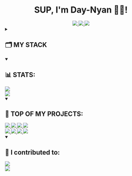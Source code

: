 <h1 align="center">SUP, I'm Day-Nyan 👋🏻!</h1>

<div align=center>
  <a href="https://www.linkedin.com/in/day-nyan-chan-870116266/">
    <img src="https://img.shields.io/badge/LinkedIn-blue?style=for-the-badge&logo=linkedin&logoColor=white"/>
  </a>
  <a href="microchel@lifalks.online">
    <img src="https://img.shields.io/badge/Gmail-D14836?style=for-the-badge&logo=gmail&logoColor=white"/>
  </a>
  <a href="https://www.instagram.com/microchel.jpg/">
    <img src="https://img.shields.io/badge/Instagram-D70A53?style=for-the-badge&logo=instagram&logoColor=white"/>
  </a>
</div>

<details>
  <summary><h2>🗂 MY STACK</h2></summary>
  <h3>🔐Programming anf markdown languages</h3>
  <img src="https://img.shields.io/badge/C%23-239120?style=for-the-badge&logo=c-sharp&logoColor=white"/>
  <img src="https://img.shields.io/badge/Python-0052CC?style=for-the-badge&logo=python&logoColor=white"/>
  <img src="https://img.shields.io/badge/ts--node-3178C6?style=for-the-badge&logo=ts-node&logoColor=white"/>
  <img src="https://img.shields.io/badge/Swift-FA7343?style=for-the-badge&logo=swift&logoColor=white"/>
  <img src="https://img.shields.io/badge/Go-00ADD8?style=for-the-badge&logo=go&logoColor=white"/>
  <br/>
  <img src="https://img.shields.io/badge/HTML-239120?style=for-the-badge&logo=html5&logoColor=white"/>
  <img src="https://img.shields.io/badge/CSS-239120?&style=for-the-badge&logo=css3&logoColor=white"/>
  <h3>🛠CI/CD tools</h3>
  <img src="https://img.shields.io/badge/GitHub-000000?style=for-the-badge&logo=GitHub&logoColor=white"/>
  <img src="https://img.shields.io/badge/GitLab-330F63?style=for-the-badge&logo=gitlab&logoColor=white "/>
  <img src="https://img.shields.io/badge/GIT-FA7343?style=for-the-badge&logo=git&logoColor=white"/>
  <img src="https://img.shields.io/badge/docker-%230db7ed.svg?style=for-the-badge&logo=docker&logoColor=white"/>
  <h3>💿Databases</h3>
  <img src="https://img.shields.io/badge/MySQL-000000?style=for-the-badge&logo=mysql&logoColor=white"/>
  <img src="https://img.shields.io/badge/Microsoft_SQL_Server-0052CC?style=for-the-badge&logo=microsoft-sql-server&logoColor=white"/>
  <img src="https://img.shields.io/badge/PostgreSQL-316192?style=for-the-badge&logo=postgresql&logoColor=white"/>
  <img src="https://img.shields.io/badge/SQLite-00ADD8?style=for-the-badge&logo=sqlite&logoColor=white"/>
  <br/>
  <img src="https://img.shields.io/badge/Supabase-00000F?style=for-the-badge&logo=supabase&logoColor=white"/>
  <img src="https://img.shields.io/badge/Firebase-FA7343?style=for-the-badge&logo=Firebase&logoColor=white"/>
  <img src="https://img.shields.io/badge/MongoDB-239120?style=for-the-badge&logo=mongodb&logoColor=white"/>
  <h3>💻OS</h3>
  <img src="https://img.shields.io/badge/mac%20os-000000?style=for-the-badge&logo=apple&logoColor=white"/>
  <img src="https://img.shields.io/badge/Windows-0052CC?style=for-the-badge&logo=windows&logoColor=white"/>
  <img src="https://img.shields.io/badge/Debian-D70A53?style=for-the-badge&logo=debian&logoColor=white"/>
  <h3>🧩TASK MANAGEMENT</h3>
  <img src="https://img.shields.io/badge/Notion-FFFFFF?style=for-the-badge&logo=notion&logoColor=black">
  <img src="https://img.shields.io/badge/Jira-0052CC?style=for-the-badge&logo=Jira&logoColor=white">
  <img src="https://img.shields.io/badge/Trello-%23026AA7.svg?style=for-the-badge&logo=Trello&logoColor=white">
</details>

<details open>
  <summary><h2>📊 STATS:</h2></summary>
  <img src="https://github-readme-stats.vercel.app/api?username=macrochel&show_icons=true&theme=holi&layout=compact"/>
  <br/>
  <img src="https://github-readme-stats.vercel.app/api/top-langs/?username=macrochel&theme=holi&layout=compact"/>
</details>

<details open>
  <summary><h2>💼 TOP OF MY PROJECTS:</h2></summary>
  <a href="https://github.com/macrochel/Tardigrade">
    <img src="https://github-readme-stats.vercel.app/api/pin/?username=macrochel&repo=Tardigrade&theme=holi&show_owner=true"/>
  </a>
  <a href="https://github.com/macrochel/JasylTirsilik">
    <img src="https://github-readme-stats.vercel.app/api/pin/?username=macrochel&repo=JasylTirsilik&theme=holi&show_owner=true"/>
  </a>
  <a href="https://github.com/macrochel/Mining-calculator">
    <img src="https://github-readme-stats.vercel.app/api/pin/?username=macrochel&repo=Mining-calculator&theme=holi&show_owner=true"/>
  </a>
  <a href="https://github.com/macrochel/ChickBoy">
    <img src="https://github-readme-stats.vercel.app/api/pin/?username=macrochel&repo=ChickBoy&theme=holi&show_owner=true"/>
  </a>
  <br/>
  <a href="https://github.com/macrochel/Jumys-DESKTOP">
    <img src="https://github-readme-stats.vercel.app/api/pin/?username=macrochel&repo=Jumys-DESKTOP&theme=holi&show_owner=true"/>
  </a>
  <a href="https://github.com/macrochel/CareerstepBot">
    <img src="https://github-readme-stats.vercel.app/api/pin/?username=macrochel&repo=CareerstepBot&theme=holi&show_owner=true"/>
  </a>
  <a href="https://github.com/macrochel/HomeLinkAPI">
    <img src="https://github-readme-stats.vercel.app/api/pin/?username=macrochel&repo=HomeLinkAPI&theme=holi&show_owner=true"/>
  </a>
  <a href="https://github.com/macrochel/Jumys-IOS">
    <img src="https://github-readme-stats.vercel.app/api/pin/?username=macrochel&repo=Jumys-IOS&theme=holi&show_owner=true"/>
  </a>
  
</details>

<details open>
  <summary><h2>🤝 I contributed to:</h2></summary>
  <a href="https://github.com/markushha/Home-Link">
    <img src="https://github-readme-stats.vercel.app/api/pin/?username=markushha&repo=Home-Link&theme=holi&show_owner=true"/>
  </a>
  <br/>
  <a href="https://github.com/abdulkarimov/onboarding">
    <img src="https://github-readme-stats.vercel.app/api/pin/?username=abdulkarimov&repo=onboarding&theme=holi&show_owner=true"/>
  </a>
</details>

